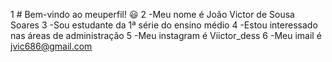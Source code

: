 1 # Bem-vindo ao meuperfil! 😃
2 -Meu nome é João Victor de Sousa Soares
3 -Sou estudante da 1ª série do ensino médio
4 -Estou interessado nas áreas de administração
5 -Meu instagram é Viictor_dess
6 -Meu imail é jvic686@gmail.com

<!--
**viictordess/viictordess** is a ✨ _special_ ✨ repository because its `README.md` (this file) appears on your GitHub profile.

Here are some ideas to get you started:

- 🔭 I’m currently working on ...
- 🌱 I’m currently learning ...
- 👯 I’m looking to collaborate on ...
- 🤔 I’m looking for help with ...
- 💬 Ask me about ...
- 📫 How to reach me: ...
- 😄 Pronouns: ...
- ⚡ Fun fact: ...
-->

